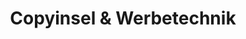 ---
title: "Copyinsel & Werbetechnik"
url: /heuchelheim/copyinsel-und-werbetechnik/
shop: Kopieren
---